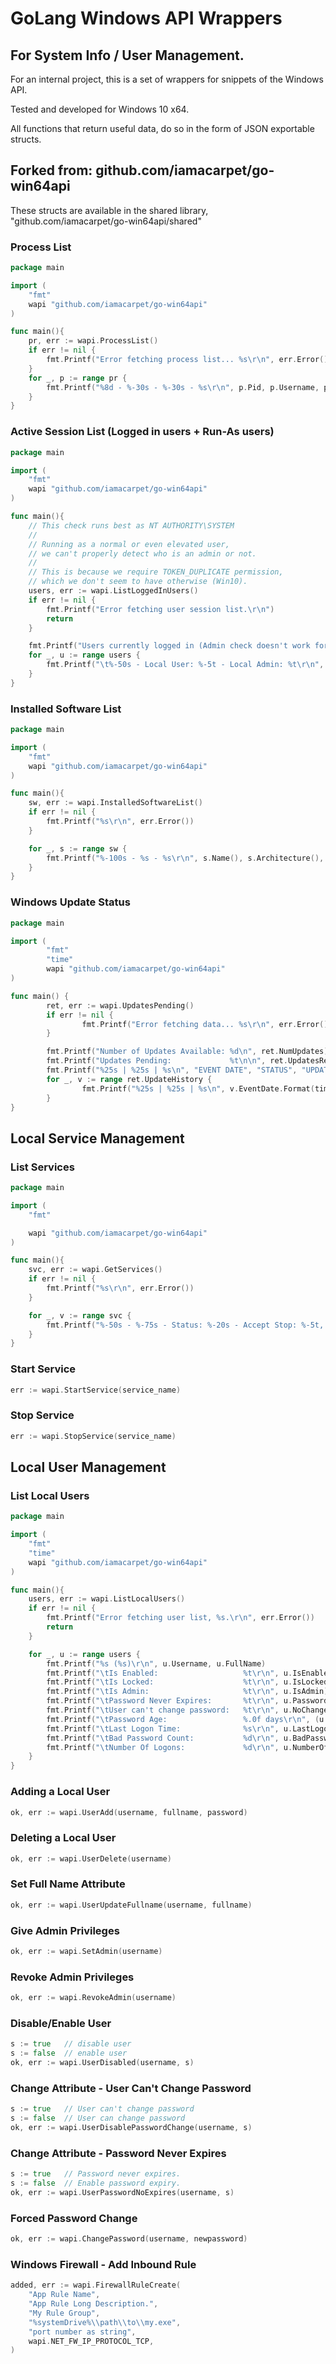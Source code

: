# GoLang Windows API Wrappers
## For System Info / User Management.
For an internal project, this is a set of wrappers for snippets of the Windows API.

Tested and developed for Windows 10 x64.

All functions that return useful data, do so in the form of JSON exportable structs.
## Forked from: github.com/iamacarpet/go-win64api
These structs are available in the shared library, "github.com/iamacarpet/go-win64api/shared"

### Process List
```go
package main

import (
    "fmt"
    wapi "github.com/iamacarpet/go-win64api"
)

func main(){
    pr, err := wapi.ProcessList()
    if err != nil {
        fmt.Printf("Error fetching process list... %s\r\n", err.Error())
    }
    for _, p := range pr {
        fmt.Printf("%8d - %-30s - %-30s - %s\r\n", p.Pid, p.Username, p.Executable, p.Fullpath)
    }
}
```

### Active Session List (Logged in users + Run-As users)
```go
package main

import (
    "fmt"
    wapi "github.com/iamacarpet/go-win64api"
)

func main(){
    // This check runs best as NT AUTHORITY\SYSTEM
    //
    // Running as a normal or even elevated user,
    // we can't properly detect who is an admin or not.
    //
    // This is because we require TOKEN_DUPLICATE permission,
    // which we don't seem to have otherwise (Win10).
    users, err := wapi.ListLoggedInUsers()
    if err != nil {
        fmt.Printf("Error fetching user session list.\r\n")
        return
    }

    fmt.Printf("Users currently logged in (Admin check doesn't work for AD Accounts):\r\n")
    for _, u := range users {
        fmt.Printf("\t%-50s - Local User: %-5t - Local Admin: %t\r\n", u.FullUser(), u.LocalUser, u.LocalAdmin)
    }
}
```

### Installed Software List
```go
package main

import (
    "fmt"
    wapi "github.com/iamacarpet/go-win64api"
)

func main(){
    sw, err := wapi.InstalledSoftwareList()
    if err != nil {
        fmt.Printf("%s\r\n", err.Error())
    }

    for _, s := range sw {
        fmt.Printf("%-100s - %s - %s\r\n", s.Name(), s.Architecture(), s.Version())
    }
}
```

### Windows Update Status
```go
package main

import (
        "fmt"
        "time"
        wapi "github.com/iamacarpet/go-win64api"
)

func main() {
        ret, err := wapi.UpdatesPending()
        if err != nil {
                fmt.Printf("Error fetching data... %s\r\n", err.Error())
        }

        fmt.Printf("Number of Updates Available: %d\n", ret.NumUpdates)
        fmt.Printf("Updates Pending:             %t\n\n", ret.UpdatesReq)
        fmt.Printf("%25s | %25s | %s\n", "EVENT DATE", "STATUS", "UPDATE NAME")
        for _, v := range ret.UpdateHistory {
                fmt.Printf("%25s | %25s | %s\n", v.EventDate.Format(time.RFC822), v.Status, v.UpdateName)
        }
}
```

## Local Service Management
### List Services
```go
package main

import (
    "fmt"

    wapi "github.com/iamacarpet/go-win64api"
)

func main(){
    svc, err := wapi.GetServices()
    if err != nil {
        fmt.Printf("%s\r\n", err.Error())
    }

    for _, v := range svc {
        fmt.Printf("%-50s - %-75s - Status: %-20s - Accept Stop: %-5t, Running Pid: %d\r\n", v.SCName, v.DisplayName, v.StatusText, v.AcceptStop, v.RunningPid)
    }
}
```
### Start Service
```go
err := wapi.StartService(service_name)
```
### Stop Service
```go
err := wapi.StopService(service_name)
```

## Local User Management
### List Local Users
```go
package main

import (
    "fmt"
    "time"
    wapi "github.com/iamacarpet/go-win64api"
)

func main(){
    users, err := wapi.ListLocalUsers()
    if err != nil {
        fmt.Printf("Error fetching user list, %s.\r\n", err.Error())
        return
    }

    for _, u := range users {
        fmt.Printf("%s (%s)\r\n", u.Username, u.FullName)
        fmt.Printf("\tIs Enabled:                   %t\r\n", u.IsEnabled)
        fmt.Printf("\tIs Locked:                    %t\r\n", u.IsLocked)
        fmt.Printf("\tIs Admin:                     %t\r\n", u.IsAdmin)
        fmt.Printf("\tPassword Never Expires:       %t\r\n", u.PasswordNeverExpires)
        fmt.Printf("\tUser can't change password:   %t\r\n", u.NoChangePassword)
        fmt.Printf("\tPassword Age:                 %.0f days\r\n", (u.PasswordAge.Hours()/24))
        fmt.Printf("\tLast Logon Time:              %s\r\n", u.LastLogon.Format(time.RFC850))
        fmt.Printf("\tBad Password Count:           %d\r\n", u.BadPasswordCount)
        fmt.Printf("\tNumber Of Logons:             %d\r\n", u.NumberOfLogons)
    }
}
```
### Adding a Local User
```go
ok, err := wapi.UserAdd(username, fullname, password)
```
### Deleting a Local User
```go
ok, err := wapi.UserDelete(username)
```
### Set Full Name Attribute
```go
ok, err := wapi.UserUpdateFullname(username, fullname)
```
### Give Admin Privileges
```go
ok, err := wapi.SetAdmin(username)
```
### Revoke Admin Privileges
```go
ok, err := wapi.RevokeAdmin(username)
```
### Disable/Enable User
```go
s := true   // disable user
s := false  // enable user
ok, err := wapi.UserDisabled(username, s)
```
### Change Attribute - User Can't Change Password
```go
s := true   // User can't change password
s := false  // User can change password
ok, err := wapi.UserDisablePasswordChange(username, s)
```
### Change Attribute - Password Never Expires
```go
s := true   // Password never expires.
s := false  // Enable password expiry.
ok, err := wapi.UserPasswordNoExpires(username, s)
```
### Forced Password Change
```go
ok, err := wapi.ChangePassword(username, newpassword)
```

### Windows Firewall - Add Inbound Rule
```go
added, err := wapi.FirewallRuleCreate(
	"App Rule Name",
	"App Rule Long Description.",
	"My Rule Group",
	"%systemDrive%\\path\\to\\my.exe",
	"port number as string",
	wapi.NET_FW_IP_PROTOCOL_TCP,
)
```
